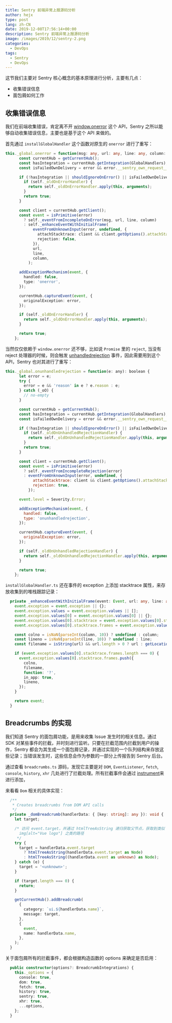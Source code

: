 ```yaml
---
title: Sentry 前端异常上报源码分析
author: hejx
type: post
lang: zh-CN
date: 2019-12-08T17:56:14+00:00
description: Sentry 前端异常上报源码分析
image: /images/2019/12/sentry-2.png
categories:
  - DevOps
tags:
  - Sentry
  - DevOps
---
```


这节我们主要对 Sentry 核心概念的基本原理进行分析，主要有几点：

- 收集错误信息
- 面包屑如何工作

## 收集错误信息

我们在前端收集错误，肯定离不开 [window.onerror](https://developer.mozilla.org/zh-CN/docs/Web/API/GlobalEventHandlers/onerror) 这个 API，Sentry 之所以能够自动收集错误信息，主要也是基于这个 API 来做的。

首先通过 `installGlobalHandler` 这个函数对原生的 `onerror` 进行了重写：

```ts
this._global.onerror = function(msg: any, url: any, line: any, column: any, error: any): boolean {
      const currentHub = getCurrentHub();
      const hasIntegration = currentHub.getIntegration(GlobalHandlers);
      const isFailedOwnDelivery = error && error.__sentry_own_request__ === true;

      if (!hasIntegration || shouldIgnoreOnError() || isFailedOwnDelivery) {
        if (self._oldOnErrorHandler) {
          return self._oldOnErrorHandler.apply(this, arguments);
        }
        return true;
      }

      const client = currentHub.getClient();
      const event = isPrimitive(error)
        ? self._eventFromIncompleteOnError(msg, url, line, column)
        : self._enhanceEventWithInitialFrame(
            eventFromUnknownInput(error, undefined, {
              attachStacktrace: client && client.getOptions().attachStacktrace,
              rejection: false,
            }),
            url,
            line,
            column,
          );

      addExceptionMechanism(event, {
        handled: false,
        type: 'onerror',
      });

      currentHub.captureEvent(event, {
        originalException: error,
      });

      if (self._oldOnErrorHandler) {
        return self._oldOnErrorHandler.apply(this, arguments);
      }

      return true;
    };
```

当然仅仅依赖于 `window.onerror` 还不够，比如说 `Promise` 里的 `reject`, 当没有 reject 处理器的时候，则会触发 [unhandledrejection](https://developer.mozilla.org/zh-CN/docs/Web/Events/unhandledrejection) 事件，因此需要用到这个 API，Sentry 也对其进行了重写：

```js
this._global.onunhandledrejection = function(e: any): boolean {
      let error = e;
      try {
        error = e && 'reason' in e ? e.reason : e;
      } catch (_oO) {
        // no-empty
      }

      const currentHub = getCurrentHub();
      const hasIntegration = currentHub.getIntegration(GlobalHandlers);
      const isFailedOwnDelivery = error && error.__sentry_own_request__ === true;

      if (!hasIntegration || shouldIgnoreOnError() || isFailedOwnDelivery) {
        if (self._oldOnUnhandledRejectionHandler) {
          return self._oldOnUnhandledRejectionHandler.apply(this, arguments);
        }
        return true;
      }

      const client = currentHub.getClient();
      const event = isPrimitive(error)
        ? self._eventFromIncompleteRejection(error)
        : eventFromUnknownInput(error, undefined, {
            attachStacktrace: client && client.getOptions().attachStacktrace,
            rejection: true,
          });

      event.level = Severity.Error;

      addExceptionMechanism(event, {
        handled: false,
        type: 'onunhandledrejection',
      });

      currentHub.captureEvent(event, {
        originalException: error,
      });

      if (self._oldOnUnhandledRejectionHandler) {
        return self._oldOnUnhandledRejectionHandler.apply(this, arguments);
      }

      return true;
    };
```

`installGlobalHandler.ts` 还在事件的 exception 上添加 stacktrace 属性，来存放收集到的堆栈跟踪记录：

```ts
  private _enhanceEventWithInitialFrame(event: Event, url: any, line: any, column: any): Event {
    event.exception = event.exception || {};
    event.exception.values = event.exception.values || [];
    event.exception.values[0] = event.exception.values[0] || {};
    event.exception.values[0].stacktrace = event.exception.values[0].stacktrace || {};
    event.exception.values[0].stacktrace.frames = event.exception.values[0].stacktrace.frames || [];

    const colno = isNaN(parseInt(column, 10)) ? undefined : column;
    const lineno = isNaN(parseInt(line, 10)) ? undefined : line;
    const filename = isString(url) && url.length > 0 ? url : getLocationHref();

    if (event.exception.values[0].stacktrace.frames.length === 0) {
      event.exception.values[0].stacktrace.frames.push({
        colno,
        filename,
        function: '?',
        in_app: true,
        lineno,
      });
    }

    return event;
  }
```

## Breadcrumbs 的实现

我们知道 Sentry 的面包屑功能，是用来收集 Issue 发生时的相关信息。通过 SDK 对某些事件的拦截，并时刻进行监听。只要在拦截范围内拦截到用户的操作，Sentry 都会为其生成一个面包屑记录，并通过实现的一个队列结构来存放这些记录；当错误发生时，这些信息会作为参数的一部分上传报告到 Sentry 后台。

通过查看 `breadcrumbs.ts` 源码，发现它主要是对 `DOM`, `EventListener`, `fetch`, `console`, `history`, `xhr` 几处进行了拦截处理。所有拦截事件会通过 [instrument](https://github.com/getsentry/sentry-javascript/blob/4905a844cef67fbd0347ee6e6f0da584f013a091/packages/browser/src/instrument.ts#L331)来进行添加，

来看看 `Dom` 相关的具体实现：

```ts
  /**
   * Creates breadcrumbs from DOM API calls
   */
  private _domBreadcrumb(handlerData: { [key: string]: any }): void {
    let target;

    /* 访问 event.target，并通过 htmlTreeAsString 递归获取父节点，获取到类似 body > div#app > 
      img[alt="Vue logo"] 之类的路径
     */
    try {
      target = handlerData.event.target
        ? htmlTreeAsString(handlerData.event.target as Node)
        : htmlTreeAsString((handlerData.event as unknown) as Node);
    } catch (e) {
      target = '<unknown>';
    }

    if (target.length === 0) {
      return;
    }

    getCurrentHub().addBreadcrumb(
      {
        category: `ui.${handlerData.name}`,
        message: target,
      },
      {
        event,
        name: handlerData.name,
      },
    );
  }
```

关于面包屑所有的拦截事件，都会根据构造函数的 options 来确定是否启用：

```ts
  public constructor(options?: BreadcrumbIntegrations) {
    this._options = {
      console: true,
      dom: true,
      fetch: true,
      history: true,
      sentry: true,
      xhr: true,
      ...options,
    };
  }
```